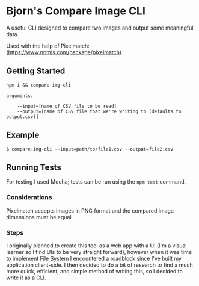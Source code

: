 # Bjorn's Compare Image CLI 
A useful CLI designed to compare two images and output some meaningful data.

Used with the help of Pixelmatch: (https://www.npmjs.com/package/pixelmatch).

## Getting Started
```
npm i && compare-img-cli

arguments:

    --input=[name of CSV file to be read]
    --output=[name of CSV file that we're writing to (defaults to output.csv)]

```

## Example

```
$ compare-img-cli --input=path/to/file1.csv --output=file2.csv
```

## Running Tests
For testing I used Mocha; tests can be run using the `npm test` command. 

### Considerations
Pixelmatch accepts images in PNG format and the compared image dimensions must be equal.

### Steps
I originally planned to create this tool as a web app with a UI (I'm a visual learner so I find UIs to be
very straight forward), however when it was time to implement [File System](https://www.npmjs.com/package/file-system)
I encountered a roadblock since I've built my application client-side. I then decided to do a bit of research
to find a much more quick, efficient, and simple method of writing this, so I decided to write it as a CLI.
